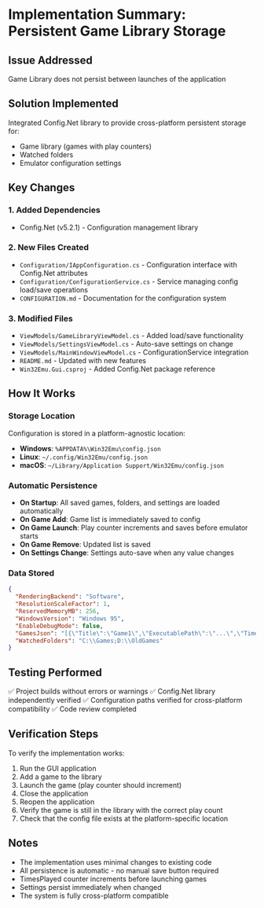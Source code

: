# Implementation Summary: Persistent Game Library Storage

## Issue Addressed
Game Library does not persist between launches of the application

## Solution Implemented
Integrated Config.Net library to provide cross-platform persistent storage for:
- Game library (games with play counters)
- Watched folders
- Emulator configuration settings

## Key Changes

### 1. Added Dependencies
- Config.Net (v5.2.1) - Configuration management library

### 2. New Files Created
- `Configuration/IAppConfiguration.cs` - Configuration interface with Config.Net attributes
- `Configuration/ConfigurationService.cs` - Service managing config load/save operations
- `CONFIGURATION.md` - Documentation for the configuration system

### 3. Modified Files
- `ViewModels/GameLibraryViewModel.cs` - Added load/save functionality
- `ViewModels/SettingsViewModel.cs` - Auto-save settings on change
- `ViewModels/MainWindowViewModel.cs` - ConfigurationService integration
- `README.md` - Updated with new features
- `Win32Emu.Gui.csproj` - Added Config.Net package reference

## How It Works

### Storage Location
Configuration is stored in a platform-agnostic location:
- **Windows**: `%APPDATA%\Win32Emu\config.json`
- **Linux**: `~/.config/Win32Emu/config.json`
- **macOS**: `~/Library/Application Support/Win32Emu/config.json`

### Automatic Persistence
- **On Startup**: All saved games, folders, and settings are loaded automatically
- **On Game Add**: Game list is immediately saved to config
- **On Game Launch**: Play counter increments and saves before emulator starts
- **On Game Remove**: Updated list is saved
- **On Settings Change**: Settings auto-save when any value changes

### Data Stored
```json
{
  "RenderingBackend": "Software",
  "ResolutionScaleFactor": 1,
  "ReservedMemoryMB": 256,
  "WindowsVersion": "Windows 95",
  "EnableDebugMode": false,
  "GamesJson": "[{\"Title\":\"Game1\",\"ExecutablePath\":\"...\",\"TimesPlayed\":5,\"LastPlayed\":\"...\"}]",
  "WatchedFolders": "C:\\Games;D:\\OldGames"
}
```

## Testing Performed
✅ Project builds without errors or warnings
✅ Config.Net library independently verified
✅ Configuration paths verified for cross-platform compatibility
✅ Code review completed

## Verification Steps
To verify the implementation works:
1. Run the GUI application
2. Add a game to the library
3. Launch the game (play counter should increment)
4. Close the application
5. Reopen the application
6. Verify the game is still in the library with the correct play count
7. Check that the config file exists at the platform-specific location

## Notes
- The implementation uses minimal changes to existing code
- All persistence is automatic - no manual save button required
- TimesPlayed counter increments before launching games
- Settings persist immediately when changed
- The system is fully cross-platform compatible
